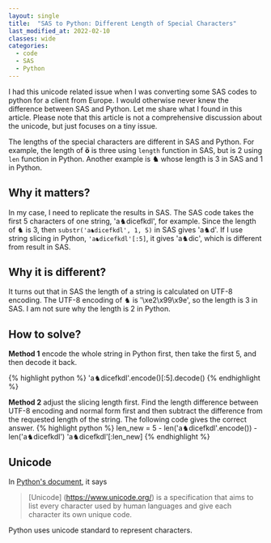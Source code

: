 ```yaml
---
layout: single
title:  "SAS to Python: Different Length of Special Characters"
last_modified_at: 2022-02-10
classes: wide
categories:
  - code
  - SAS
  - Python
---
```

I had this unicode related issue when I was converting some SAS codes to python for a client from Europe. I would otherwise never knew the difference between SAS and Python. Let me share what I found in this article. Please note that this article is not a comprehensive discussion about the unicode, but just focuses on a tiny issue. 

The lengths of the special characters are different in SAS and Python. For example, the length of __ö__ is three using `length` function in SAS, but is 2 using `len` function in Python. Another example is __♞__ whose length is 3 in SAS and 1 in Python. 

## Why it matters?

In my case, I need to replicate the results in SAS. The SAS code takes the first 5 characters of one string, 'a♞dicefkdl', for example. Since the length of ♞ is 3, then `substr('a♞dicefkdl', 1, 5)` in SAS gives 'a♞d'. If I use string slicing in Python, `'a♞dicefkdl'[:5]`, it gives 'a♞dic', which is different from result in SAS.

## Why it is different?

It turns out that in SAS the length of a string is calculated on UTF-8 encoding. The UTF-8 encoding of ♞ is '\xe2\x99\x9e', so the length is 3 in SAS. I am not sure why the length is 2 in Python. 

## How to solve?

**Method 1** encode the whole string in Python first, then take the first 5, and then decode it back.

{% highlight python %}
'a♞dicefkdl'.encode()[:5].decode()
{% endhighlight %}

**Method 2** adjust the slicing length first. Find the length difference between UTF-8 encoding and normal form first and then subtract the difference from the requested length of the string. The following code gives the correct answer.
{% highlight python %}
len_new = 5 - len('a♞dicefkdl'.encode()) - len('a♞dicefkdl')
'a♞dicefkdl'[:len_new]
{% endhighlight %}

## Unicode
In [Python's document](https://docs.python.org/3/howto/unicode.html), it says 

> [Unicode] (https://www.unicode.org/) is a specification that aims to list every character used by human languages and give each character its own unique code. 

Python uses unicode standard to represent characters.

